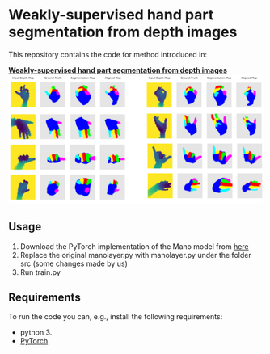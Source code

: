 # **Weakly-supervised hand part segmentation from depth images**
This repository contains the code for method introduced in:  

[**Weakly-supervised hand part segmentation from depth images**](https://arxiv.org/)  
![Architecture sketch for the introduced system](./data/qualitative.png) 


## Usage
1. Download the PyTorch implementation of the Mano model from [here](https://github.com/hassony2/manopth)
2. Replace the original manolayer.py with manolayer.py under the folder src (some changes made by us)
3. Run train.py

## Requirements
To run the code you can, e.g., install the following requirements:

 * python 3.
 * [PyTorch](http://pytorch.org/)

